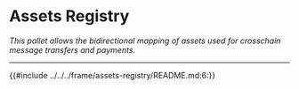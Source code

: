 # Assets Registry

*This pallet allows the bidirectional mapping of assets used for crosschain message transfers and payments.*

---

{{#include ../../../frame/assets-registry/README.md:6:}}
